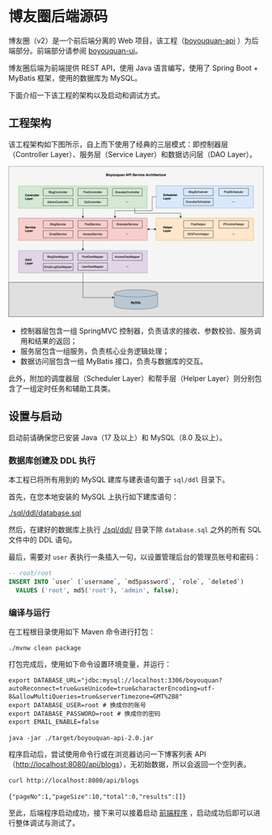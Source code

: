 # 博友圈后端源码

博友圈（v2）是一个前后端分离的 Web 项目，该工程（[boyouquan-api](https://github.com/leileiluoluo/boyouquan-api)
）为后端部分。前端部分请参阅 [boyouquan-ui](https://github.com/leileiluoluo/boyouquan-ui)。

博友圈后端为前端提供 REST API，使用 Java 语言编写，使用了 Spring Boot + MyBatis 框架，使用的数据库为 MySQL。

下面介绍一下该工程的架构以及启动和调试方式。

## 工程架构

该工程架构如下图所示，自上而下使用了经典的三层模式：即控制器层（Controller Layer）、服务层（Service Layer）和数据访问层（DAO
Layer）。

![服务架构](./images/readme/v2/boyouquan-backend-architecture.svg)

- 控制器层包含一组 SpringMVC 控制器，负责请求的接收、参数校验、服务调用和结果的返回；
- 服务层包含一组服务，负责核心业务逻辑处理；
- 数据访问层包含一组 MyBatis 接口，负责与数据库的交互。

此外，附加的调度器层（Scheduler Layer）和帮手层（Helper Layer）则分别包含了一组定时任务和辅助工具类。

## 设置与启动

启动前请确保您已安装 Java（17 及以上）和 MySQL（8.0 及以上）。

### 数据库创建及 DDL 执行

本工程已将所有用到的 MySQL 建库与建表语句置于 `sql/ddl` 目录下。

首先，在您本地安装的 MySQL 上执行如下建库语句：

[./sql/ddl/database.sql](./sql/ddl/database.sql)

然后，在建好的数据库上执行 [./sql/ddl/](./sql/ddl/) 目录下除 `database.sql` 之外的所有 SQL 文件中的 DDL 语句。

最后，需要对 `user` 表执行一条插入一句，以设置管理后台的管理员账号和密码：

```sql
-- root/root
INSERT INTO `user` (`username`, `md5password`, `role`, `deleted`)
  VALUES ('root', md5('root'), 'admin', false);
```

### 编译与运行

在工程根目录使用如下 Maven 命令进行打包：

```shell
./mvnw clean package
```

打包完成后，使用如下命令设置环境变量，并运行：

```shell
export DATABASE_URL="jdbc:mysql://localhost:3306/boyouquan?autoReconnect=true&useUnicode=true&characterEncoding=utf-8&allowMultiQueries=true&serverTimezone=GMT%2B8"
export DATABASE_USER=root # 换成你的账号
export DATABASE_PASSWORD=root # 换成你的密码
export EMAIL_ENABLE=false

java -jar ./target/boyouquan-api-2.0.jar
```

程序启动后，尝试使用命令行或在浏览器访问一下博客列表
API（[http://localhost:8080/api/blogs](http://localhost:8080/api/blogs)），无初始数据，所以会返回一个空列表。

```shell
curl http://localhost:8080/api/blogs

{"pageNo":1,"pageSize":10,"total":0,"results":[]}
```

至此，后端程序启动成功，接下来可以接着启动 [前端程序](https://github.com/leileiluoluo/boyouquan-ui)
，启动成功后即可以进行整体调试与测试了。
